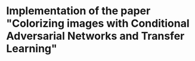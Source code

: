 # Implementation of the paper "Colorizing images with Conditional Adversarial Networks and Transfer Learning"
